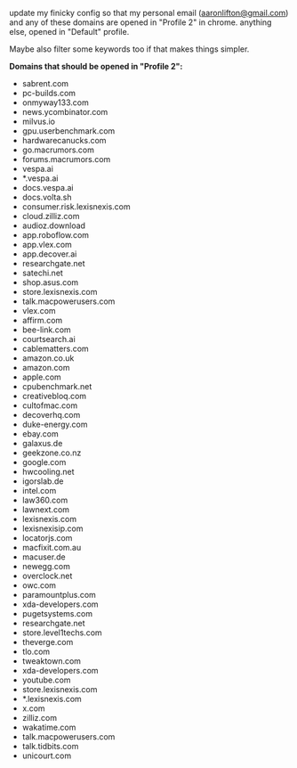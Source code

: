 update my finicky config so that my personal email (aaronlifton@gmail.com) and any of these domains are opened in
"Profile 2" in chrome. anything else, opened in "Default" profile.

Maybe also filter some keywords too if that makes things simpler.

**Domains that should be opened in "Profile 2":**

- sabrent.com
- pc-builds.com
- onmyway133.com
- news.ycombinator.com
- milvus.io
- gpu.userbenchmark.com
- hardwarecanucks.com
- go.macrumors.com
- forums.macrumors.com
- vespa.ai
- \*.vespa.ai
- docs.vespa.ai
- docs.volta.sh
- consumer.risk.lexisnexis.com
- cloud.zilliz.com
- audioz.download
- app.roboflow.com
- app.vlex.com
- app.decover.ai
- researchgate.net
- satechi.net
- shop.asus.com
- store.lexisnexis.com
- talk.macpowerusers.com
- vlex.com
- affirm.com
- bee-link.com
- courtsearch.ai
- cablematters.com
- amazon.co.uk
- amazon.com
- apple.com
- cpubenchmark.net
- creativebloq.com
- cultofmac.com
- decoverhq.com
- duke-energy.com
- ebay.com
- galaxus.de
- geekzone.co.nz
- google.com
- hwcooling.net
- igorslab.de
- intel.com
- law360.com
- lawnext.com
- lexisnexis.com
- lexisnexisip.com
- locatorjs.com
- macfixit.com.au
- macuser.de
- newegg.com
- overclock.net
- owc.com
- paramountplus.com
- xda-developers.com
- pugetsystems.com
- researchgate.net
- store.level1techs.com
- theverge.com
- tlo.com
- tweaktown.com
- xda-developers.com
- youtube.com
- store.lexisnexis.com
- \*.lexisnexis.com
- x.com
- zilliz.com
- wakatime.com
- talk.macpowerusers.com
- talk.tidbits.com
- unicourt.com

